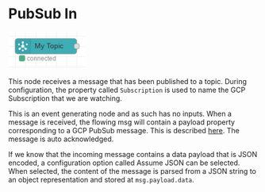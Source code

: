 # PubSub In

![PubSub In](images/pubsub_in_node.png)

This node receives a message that has been published to a topic.  During configuration, the property called `Subscription` is used to name the GCP Subscription that we are watching.

This is an event generating node and as such has no inputs.  When a message is received, the flowing msg will contain a payload property corresponding to a GCP PubSub message.  This is described [here](https://cloud.google.com/nodejs/docs/reference/pubsub/0.28.x/Message).  The message is auto acknowledged.

If we know that the incoming message contains a data payload that is JSON encoded, a configuration option called Assume JSON can be selected.  When selected, the content of the message is parsed from a JSON string to an object representation and stored at `msg.payload.data`.